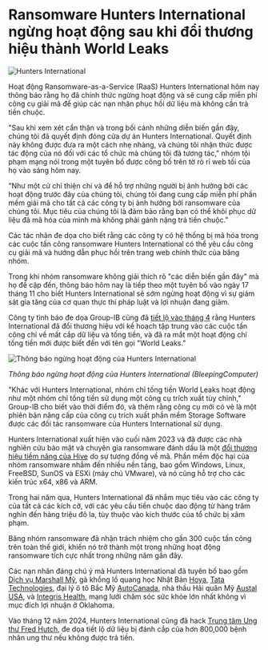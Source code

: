 # Ransomware Hunters International ngừng hoạt động sau khi đổi thương hiệu thành World Leaks

![Hunters International](https://www.bleepstatic.com/content/hl-images/2025/07/03/Hunters-International.jpg)

​Hoạt động Ransomware-as-a-Service (RaaS) Hunters International hôm nay thông báo rằng họ đã chính thức ngừng hoạt động và sẽ cung cấp miễn phí công cụ giải mã để giúp các nạn nhân phục hồi dữ liệu mà không cần trả tiền chuộc.

"Sau khi xem xét cẩn thận và trong bối cảnh những diễn biến gần đây, chúng tôi đã quyết định đóng cửa dự án Hunters International. Quyết định này không được đưa ra một cách nhẹ nhàng, và chúng tôi nhận thức được tác động của nó đối với các tổ chức mà chúng tôi đã tương tác," nhóm tội phạm mạng nói trong một tuyên bố được công bố trên tờ rò rỉ web tối của họ vào sáng hôm nay.

"Như một cử chỉ thiện chí và để hỗ trợ những người bị ảnh hưởng bởi các hoạt động trước đây của chúng tôi, chúng tôi đang cung cấp miễn phí phần mềm giải mã cho tất cả các công ty bị ảnh hưởng bởi ransomware của chúng tôi. Mục tiêu của chúng tôi là đảm bảo rằng bạn có thể khôi phục dữ liệu đã mã hóa của mình mà không phải gánh nặng trả tiền chuộc."

Các tác nhân đe dọa cho biết rằng các công ty có hệ thống bị mã hóa trong các cuộc tấn công ransomware Hunters International có thể yêu cầu công cụ giải mã và hướng dẫn phục hồi trên trang web chính thức của băng nhóm.

Trong khi nhóm ransomware không giải thích rõ "các diễn biến gần đây" mà họ đề cập đến, thông báo hôm nay là tiếp theo một tuyên bố vào ngày 17 tháng 11 cho biết Hunters International sẽ sớm ngừng hoạt động vì sự giám sát gia tăng của cơ quan thực thi pháp luật và lợi nhuận đang giảm.

Công ty tình báo đe dọa Group-IB cũng đã [tiết lộ vào tháng 4](https://www.bleepingcomputer.com/news/security/hunters-international-rebrands-as-world-leaks-in-shift-to-data-extortion/) rằng Hunters International đã đổi thương hiệu với kế hoạch tập trung vào các cuộc tấn công chỉ về mất cắp dữ liệu và tống tiền, và đã ra mắt một hoạt động chỉ tống tiền mới được biết đến với tên gọi "World Leaks."

![Thông báo ngừng hoạt động của Hunters International](https://www.bleepstatic.com/images/news/u/1109292/2025/Hunters%20International%20shutdown%20announcement.png)

_Thông báo ngừng hoạt động của Hunters International (BleepingComputer)_

​"Khác với Hunters International, nhóm chỉ tống tiền World Leaks hoạt động như một nhóm chỉ tống tiền sử dụng một công cụ trích xuất tùy chỉnh," Group-IB cho biết vào thời điểm đó, và thêm rằng công cụ mới có vẻ là một phiên bản nâng cấp của công cụ trích xuất phần mềm Storage Software được các đối tác ransomware của Hunters International sử dụng.

​Hunters International xuất hiện vào cuối năm 2023 và đã được các nhà nghiên cứu bảo mật và chuyên gia ransomware đánh dấu là một [đổi thương hiệu tiềm năng của Hive](https://www.bleepingcomputer.com/news/security/new-hunters-international-ransomware-possible-rebrand-of-hive/) do sự tương đồng về mã. Phần mềm độc hại của nhóm ransomware nhắm đến nhiều nền tảng, bao gồm Windows, Linux, FreeBSD, SunOS và ESXi (máy chủ VMware), và nó cũng hỗ trợ cho các kiến trúc x64, x86 và ARM.

Trong hai năm qua, Hunters International đã nhắm mục tiêu vào các công ty của tất cả các kích cỡ, với các yêu cầu tiền chuộc dao động từ hàng trăm nghìn đến hàng triệu đô la, tùy thuộc vào kích thước của tổ chức bị xâm phạm.

Băng nhóm ransomware đã nhận trách nhiệm cho gần 300 cuộc tấn công trên toàn thế giới, khiến nó trở thành một trong những hoạt động ransomware tích cực nhất trong những năm gần đây.

Các nạn nhân đáng chú ý mà Hunters International đã tuyên bố bao gồm [Dịch vụ Marshall Mỹ](https://www.bleepingcomputer.com/news/security/us-marshals-service-disputes-ransomware-gangs-breach-claims/), gã khổng lồ quang học Nhật Bản [Hoya](https://www.bleepingcomputer.com/news/security/optics-giant-hoya-hit-with-10-million-ransomware-demand/), [Tata Technologies](https://www.bleepingcomputer.com/news/security/hunters-international-ransomware-claims-attack-on-tata-technologies/), đại lý ô tô Bắc Mỹ [AutoCanada](https://www.bleepingcomputer.com/news/security/autocanada-says-ransomware-attack-may-impact-employee-data/), nhà thầu Hải quân Mỹ [Austal USA](https://www.bleepingcomputer.com/news/security/navy-contractor-austal-usa-confirms-cyberattack-after-data-leak/), và [Integris Health](https://www.bleepingcomputer.com/news/security/integris-health-patients-get-extortion-emails-after-cyberattack/), mạng lưới chăm sóc sức khỏe lớn nhất không vì mục đích lợi nhuận ở Oklahoma.

Vào tháng 12 năm 2024, Hunters International cũng đã hack [Trung tâm Ung thư Fred Hutch](https://www.bleepingcomputer.com/news/security/ransomware-gang-behind-threats-to-fred-hutch-cancer-patients/), đe dọa tiết lộ dữ liệu bị đánh cắp của hơn 800,000 bệnh nhân ung thư nếu không được trả tiền.